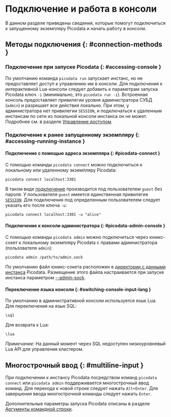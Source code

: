 # Подключение и работа в консоли
В данном разделе приведены сведения, которые помогут подключиться к
запущенному экземпляру Picodata и начать работу в консоли.


## Методы подключения {: #connection-methods }
### Подключение при запуске Picodata {: #accessing-console }

По умолчанию команда `picodata run` запускает инстанс, но не
предоставляет доступ к управлению им в консоли. Для подключения к
интерактивной Lua-консоли следует добавить к параметрам запуска Picodata
ключ `-i` (минимально, это `picodata run -i`). Встроенная консоль
предоставляет привилегии уровня администратора СУБД (`admin`) и
разрешает все действия локально. При этом, у администратора нет
привилегии `SESSION`, и подключаться к удаленным инстансам по сети из
локальной консоли инстанса он не может. Подробнее см. в разделе
[Управление доступом](access_control.md).

### Подключение к ранее запущенному экземпляру {: #accessing-running-instance }
#### Подключение с помощью адреса экземпляра {: #picodata-connect }

С помощью команды `picodata connect` можно подключиться к локальному или
удаленному экземпляру Picodata:

```
picodata connect localhost:3301
```

В таком виде [подключение](../reference/cli.md#connect-command)
производится под пользователем `guest` без пароля. У пользователя
`guest` имеется единственная привилегия
[`SESSION`](access_control.md#privileges). Для подключения под определенным пользователем следует указать его после ключа `-u`:

```
picodata connect localhost:3301 -u "alice"
```

#### Подключение к консоли администратора {: #picodata-admin-console }

С помощью команды `picodata admin` можно подключиться через юникс-сокет
к локальному экземпляру Picodata с правами администратора (пользователя
`admin`):

```
picodata admin /path/to/admin.sock
```

По умолчанию файл юникс-сокета расположен в [директории с данными
инстанса](../reference/cli.md#data-dir) Picodata. Размещение этого
файла настраивается при запуске инстанса параметром
[--admin-sock](../reference/cli.md#admin-sock).


#### Переключение языка консоли {: #switching-console-input-lang }
По умолчанию в административной консоли используется язык Lua.
Для переключения на язык SQL:

```
\sql
```

Для возврата к Lua:

```
\lua
```

_Примечание_: На данный момент через SQL недоступен низкоуровневый Lua
API для управления кластером.

## Многострочный ввод {: #multiline-input }

При подключении к инстансу Picodata посредством команд `picodata
connect` или `picodata admin` поддерживается многострочный ввод команд.
Для перехода к новой строке следует нажать `Alt+Enter`. Для завершения
ввода многострочной команды следует нажать `Enter`.

Дополнительные параметры запуска Picodata описаны в разделе [Аргументы
командной строки](../reference/cli.md).
